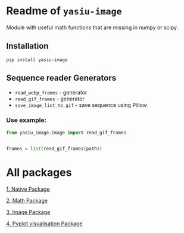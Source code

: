 # Readme of `yasiu-image`

Module with useful math functions that are missing in numpy or scipy.

## Installation

```shell
pip install yasiu-image
```

## Sequence reader Generators

- `read_webp_frames` - generator
- `read_gif_frames` - generator
- `save_image_list_to_gif` - save sequence using Pillow

### Use example:

```py
from yasiu_image.image import read_gif_frames


frames = list(read_gif_frames(path))
```

# All packages

[1. Native Package](https://pypi.org/project/yasiu-native/)

[2. Math Package](https://pypi.org/project/yasiu-math/)

[3. Image Package](https://pypi.org/project/yasiu-image/)

[4. Pyplot visualisation Package](https://pypi.org/project/yasiu-vis/)
